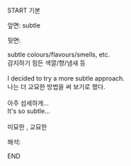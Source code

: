 START
기본

앞면:
subtle


뒷면:
<div>subtle colours/flavours/smells, etc. </div><div>감지하기 힘든 색깔/향/냄새 등</div><div><br></div><div><div>I decided to try a more subtle approach. </div><div>나는 더 교묘한 방법을 써 보기로 했다.</div></div><div><br></div><div><div><div>아주 섬세하게...</div></div><div><div>It's so subtle...</div></div></div><div><br></div><div>미묘한 , 교묘한</div>


해석:

END